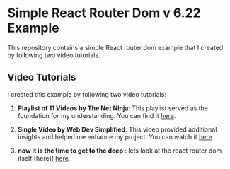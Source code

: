 # Simple React Router Dom v 6.22 Example

This repository contains a simple React router dom example that I created by following two video tutorials.

## Video Tutorials

I created this example by following two video tutorials:

1. **Playlist of 11 Videos by The Net Ninja**: This playlist served as the foundation for my understanding. You can find it [here](https://www.youtube.com/watch?v=OMQ2QARHPo0&list=PL4cUxeGkcC9iVKmtNuCeIswnQ97in2GGf).

2. **Single Video by Web Dev Simplified**: This video provided additional insights and helped me enhance my project. You can watch it [here](https://www.youtube.com/watch?v=oTIJunBa6MA).

3. **now it is the time to get to the deep** : lets look at the react router dom itself [here]( [here](https://reactrouter.com/en/main).
